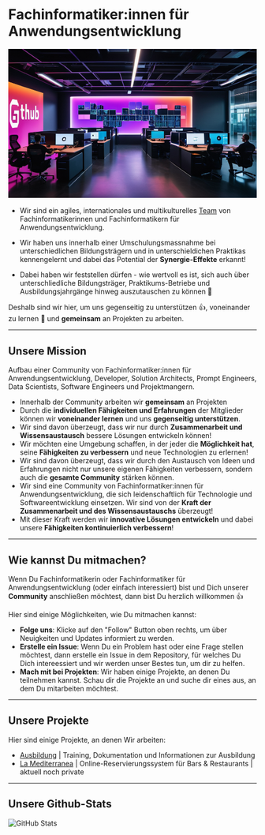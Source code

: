 # Fachinformatiker:innen für Anwendungsentwicklung

![Solution Architects](01-github.png)

- Wir sind ein agiles, internationales und multikulturelles [Team](https://github.com/orgs/wearesolutionarchitects/people) von Fachinformatikerinnen und Fachinformatikern für Anwendungsentwicklung.

- Wir haben uns innerhalb einer Umschulungsmassnahme bei unterschiedlichen Bildungsträgern und in unterschieldichen Praktikas  kennengelernt und dabei das Potential der **Synergie-Effekte** erkannt!

- Dabei haben wir feststellen dürfen - wie wertvoll es ist, sich auch über unterschliedliche Bildungsträger, Praktikums-Betriebe und Ausbildungsjahrgänge hinweg auszutauschen zu können 🙏

Deshalb sind wir hier, um uns gegenseitig zu unterstützen 👍, voneinander zu lernen 📖 und **gemeinsam** an Projekten zu arbeiten.

---

## Unsere Mission

Aufbau einer Community von Fachinformatiker:innen für Anwendungsentwicklung, Developer, Solution Architects, Prompt Engineers, Data Scientists, Software Engineers und Projektmangern.

- Innerhalb der Community arbeiten wir **gemeinsam** an Projekten
- Durch die **individuellen Fähigkeiten und Erfahrungen** der Mitglieder können wir **voneinander lernen** und uns **gegenseitig unterstützen**.
- Wir sind davon überzeugt, dass wir nur durch **Zusammenarbeit und Wissensaustausch** bessere Lösungen entwickeln können!
- Wir möchten eine Umgebung schaffen, in der jeder die **Möglichkeit hat**, seine **Fähigkeiten zu verbessern** und neue Technologien zu erlernen!
- Wir sind davon überzeugt, dass wir durch den Austausch von Ideen und Erfahrungen nicht nur unsere eigenen Fähigkeiten verbessern, sondern auch die **gesamte Community** stärken können.
- Wir sind eine Community von Fachinformatiker:innen für Anwendungsentwicklung, die sich leidenschaftlich für Technologie und Softwareentwicklung einsetzen. Wir sind von der  **Kraft der Zusammenarbeit und des Wissensaustauschs** überzeugt!
- Mit dieser Kraft werden wir **innovative Lösungen entwickeln** und dabei unsere **Fähigkeiten kontinuierlich verbessern**!

---

## Wie kannst Du mitmachen?

Wenn Du Fachinformatikerin oder Fachinformatiker für Anwendungsentwicklung (oder einfach interessiert) bist und Dich unserer **Community** anschließen möchtest, dann bist Du herzlich willkommen 👍

Hier sind einige Möglichkeiten, wie Du mitmachen kannst:

- **Folge uns**: Klicke auf den "Follow" Button oben rechts, um über Neuigkeiten und Updates informiert zu werden.
- **Erstelle ein Issue**: Wenn Du ein Problem hast oder eine Frage stellen möchtest, dann erstelle ein Issue in dem Repository, für welches Du Dich intereessiert und wir werden unser Bestes tun, um dir zu helfen.
- **Mach mit bei Projekten**: Wir haben einige Projekte, an denen Du teilnehmen kannst. Schau dir die Projekte an und suche dir eines aus, an dem Du mitarbeiten möchtest.

---

## Unsere Projekte

Hier sind einige Projekte, an denen Wir arbeiten:

- [Ausbildung](https://github.com/wearesolutionarchitects/ausbildung-public) | Training, Dokumentation und Informationen zur Ausbildung
- [La Mediterranea](https://la-mediterranea.eu) | Online-Reservierungssystem für Bars & Restaurants | aktuell noch private

---

## Unsere Github-Stats

![GitHub Stats](https://github-readme-stats.vercel.app/api?username=wearesolutionarchitects&show_icons=true&theme=radical&count_private=true&hide=prs,issues&hide_title=true)
